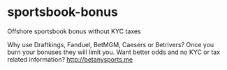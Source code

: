 # sportsbook-bonus
Offshore sportsbook bonus without KYC taxes

Why use Draftkings, Fanduel, BetMGM, Caesers or Betrivers? Once you burn your bonuses they will limit you. Want better odds and no KYC or tax related information? 
http://betanysports.me
